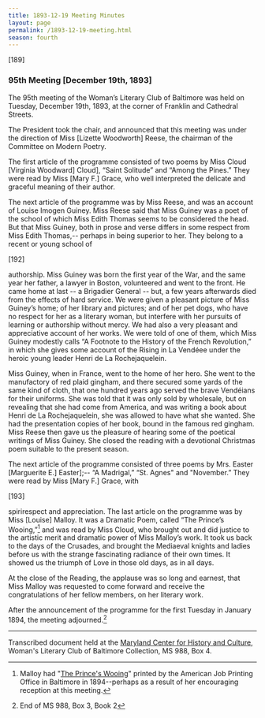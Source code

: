 ```yaml
---
title: 1893-12-19 Meeting Minutes
layout: page
permalink: /1893-12-19-meeting.html
season: fourth
---
```


<style>
    #maincontent{
        font-size:1.4em;
    }
</style>
[189]

### 95th Meeting [December 19th, 1893]

The 95th meeting of the Woman’s Literary Club of Baltimore was held on Tuesday, December 19th, 1893, at the corner of Franklin and Cathedral Streets.

The President took the chair, and announced that this meeting was under the direction of Miss [Lizette Woodworth] Reese, the chairman of the Committee on Modern Poetry.

The first article of the programme consisted of two poems by Miss Cloud [Virginia Woodward] Cloud], “Saint Solitude” and “Among the Pines.” They were read by Miss [Mary F.] Grace, who well interpreted the delicate and graceful meaning of their author.

The next article of the programme was by Miss Reese, and was an account of Louise Imogen Guiney. Miss Reese said that Miss Guiney was a poet of the school of which Miss Edith Thomas seems to be considered the head. But that Miss Guiney, both in prose and verse differs in some respect from Miss Edith Thomas,-- perhaps in being superior to her. They belong to a recent or young school of

[192]

authorship. Miss Guiney was born the first year of the War, and the same year her father, a lawyer in Boston, volunteered and went to the front. He came home at last -- a Brigadier General -- but, a few years afterwards died from the effects of hard service. We were given a pleasant picture of Miss Guiney’s home; of her library and pictures; and of her pet dogs, who have no respect for her as a literary woman, but interfere with her pursuits of learning or authorship without mercy. We had also a very pleasant and appreciative account of her works. We were told of one of them, which Miss Guiney modestly calls “A Footnote to the History of the French Revolution,” in which she gives some account of the Rising in La Vendéee under the heroic young leader Henri de La Rochejaquelein.

Miss Guiney, when in France, went to the home of her hero. She went to the manufactory of red plaid gingham, and there secured some yards of the same kind of cloth, that one hundred years ago served the brave Vendéians for their uniforms. She was told that it was only sold by wholesale, but on revealing that she had come from America, and was writing a book about Henri de La Rochejaquelein, she was allowed to have what she wanted. She had the presentation copies of her book, bound in the famous red gingham. Miss Reese then gave us the pleasure of hearing some of the poetical writings of Miss Guiney. She closed the reading with a devotional Christmas poem suitable to the present season.

The next article of the programme consisted of three poems by Mrs. Easter [Marguerite E.] Easter];-- “A Madrigal,” “St. Agnes" and "November.” They were read by Miss [Mary F.] Grace, with

[193]

spirirespect and appreciation. The last article on the programme was by Miss [Louise] Malloy. It was a Dramatic Poem, called “The Prince’s Wooing,”[^Wooing] and was read by Miss Cloud, who brought out and did justice to the artistic merit and dramatic power of Miss Malloy’s work. It took us back to the days of the Crusades, and brought the Mediaeval knights and ladies before us with the strange fascinating radiance of their own times. It showed us the triumph of Love in those old days, as in all days.

[^Wooing]: Malloy had "[The Prince's Wooing](https://archive.org/details/princeswooingdra00mall)" printed by the American Job Printing Office in Baltimore in 1894--perhaps as a result of her encouraging reception at this meeting.

At the close of the Reading, the applause was so long and earnest, that Miss Malloy was requested to come forward and receive the congratulations of her fellow members, on her literary work.

After the announcement of the programme for the first Tuesday in January 1894, the meeting adjourned.[^End]

[^End]: End of MS 988, Box 3, Book 2
<hr>

Transcribed document held at the [Maryland Center for History and Culture](http://mdhs.org/), Woman's Literary Club of Baltimore Collection, MS 988, Box 4. 